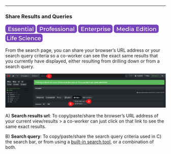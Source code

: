 <p id="share"></p>

___
### Share Results and Queries

![Image: Essential Edition Label](images/button_edition_essential.png)&nbsp;![Image: Professional Edition Label](images/button_edition_professional.png)&nbsp;![Image: Enterprise Edition Label](images/button_edition_enterprise.png)&nbsp;![Image: AJA Diskover Media Edition Label](images/button_edition_media.png)&nbsp;![Image: Life Science Edition Label](images/button_edition_life_science.png)

From the search page, you can share your browser’s URL address or your search query criteria so a co-worker can see the exact same results that you currently have displayed, either resulting from drilling down or from a search query.

![Image: Share Search Results](images/image_file_search_results_share.png)

A) **Search results url**: To copy/paste/share the browser’s URL address of your current view/results > a co-worker can just click on that link to see the same exact results.

B) **Search query**: To copy/paste/share the search query criteria used in C) the search bar, or from using a [built-in search tool](#builtin_search_tools), or a combination of both.
